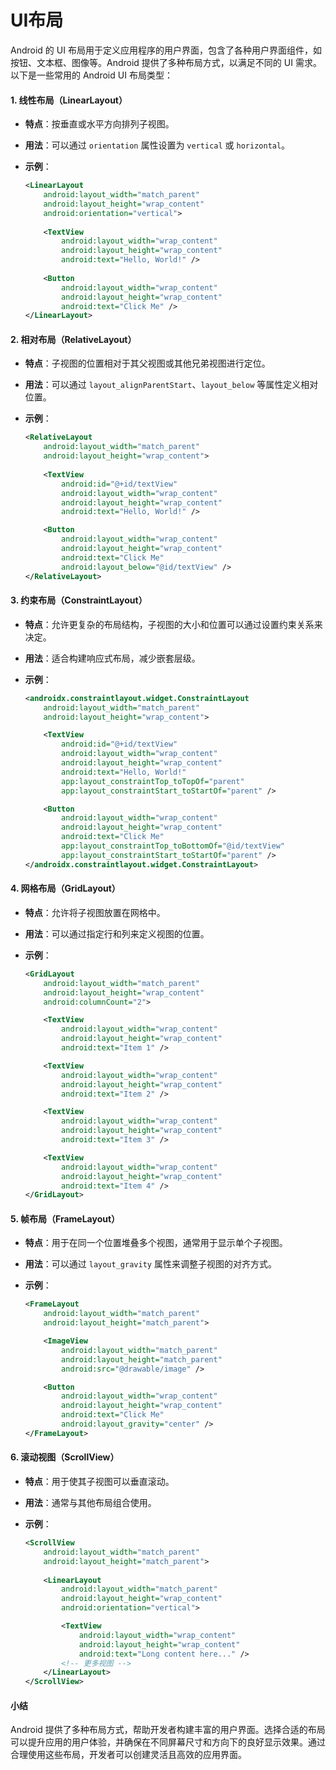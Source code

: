 # UI布局

Android 的 UI 布局用于定义应用程序的用户界面，包含了各种用户界面组件，如按钮、文本框、图像等。Android 提供了多种布局方式，以满足不同的 UI 需求。以下是一些常用的 Android UI 布局类型：

#### 1. **线性布局（LinearLayout）**

* **特点**：按垂直或水平方向排列子视图。
* **用法**：可以通过 `orientation` 属性设置为 `vertical` 或 `horizontal`。
*   **示例**：

    ```xml
    <LinearLayout
        android:layout_width="match_parent"
        android:layout_height="wrap_content"
        android:orientation="vertical">
        
        <TextView
            android:layout_width="wrap_content"
            android:layout_height="wrap_content"
            android:text="Hello, World!" />
        
        <Button
            android:layout_width="wrap_content"
            android:layout_height="wrap_content"
            android:text="Click Me" />
    </LinearLayout>
    ```

#### 2. **相对布局（RelativeLayout）**

* **特点**：子视图的位置相对于其父视图或其他兄弟视图进行定位。
* **用法**：可以通过 `layout_alignParentStart`、`layout_below` 等属性定义相对位置。
*   **示例**：

    ```xml
    <RelativeLayout
        android:layout_width="match_parent"
        android:layout_height="wrap_content">
        
        <TextView
            android:id="@+id/textView"
            android:layout_width="wrap_content"
            android:layout_height="wrap_content"
            android:text="Hello, World!" />

        <Button
            android:layout_width="wrap_content"
            android:layout_height="wrap_content"
            android:text="Click Me"
            android:layout_below="@id/textView" />
    </RelativeLayout>
    ```

#### 3. **约束布局（ConstraintLayout）**

* **特点**：允许更复杂的布局结构，子视图的大小和位置可以通过设置约束关系来决定。
* **用法**：适合构建响应式布局，减少嵌套层级。
*   **示例**：

    ```xml
    <androidx.constraintlayout.widget.ConstraintLayout
        android:layout_width="match_parent"
        android:layout_height="wrap_content">

        <TextView
            android:id="@+id/textView"
            android:layout_width="wrap_content"
            android:layout_height="wrap_content"
            android:text="Hello, World!"
            app:layout_constraintTop_toTopOf="parent"
            app:layout_constraintStart_toStartOf="parent" />

        <Button
            android:layout_width="wrap_content"
            android:layout_height="wrap_content"
            android:text="Click Me"
            app:layout_constraintTop_toBottomOf="@id/textView"
            app:layout_constraintStart_toStartOf="parent" />
    </androidx.constraintlayout.widget.ConstraintLayout>
    ```

#### 4. **网格布局（GridLayout）**

* **特点**：允许将子视图放置在网格中。
* **用法**：可以通过指定行和列来定义视图的位置。
*   **示例**：

    ```xml
    <GridLayout
        android:layout_width="match_parent"
        android:layout_height="wrap_content"
        android:columnCount="2">

        <TextView
            android:layout_width="wrap_content"
            android:layout_height="wrap_content"
            android:text="Item 1" />

        <TextView
            android:layout_width="wrap_content"
            android:layout_height="wrap_content"
            android:text="Item 2" />

        <TextView
            android:layout_width="wrap_content"
            android:layout_height="wrap_content"
            android:text="Item 3" />

        <TextView
            android:layout_width="wrap_content"
            android:layout_height="wrap_content"
            android:text="Item 4" />
    </GridLayout>
    ```

#### 5. **帧布局（FrameLayout）**

* **特点**：用于在同一个位置堆叠多个视图，通常用于显示单个子视图。
* **用法**：可以通过 `layout_gravity` 属性来调整子视图的对齐方式。
*   **示例**：

    ```xml
    <FrameLayout
        android:layout_width="match_parent"
        android:layout_height="match_parent">

        <ImageView
            android:layout_width="match_parent"
            android:layout_height="match_parent"
            android:src="@drawable/image" />

        <Button
            android:layout_width="wrap_content"
            android:layout_height="wrap_content"
            android:text="Click Me"
            android:layout_gravity="center" />
    </FrameLayout>
    ```

#### 6. **滚动视图（ScrollView）**

* **特点**：用于使其子视图可以垂直滚动。
* **用法**：通常与其他布局组合使用。
*   **示例**：

    ```xml
    <ScrollView
        android:layout_width="match_parent"
        android:layout_height="match_parent">
        
        <LinearLayout
            android:layout_width="match_parent"
            android:layout_height="wrap_content"
            android:orientation="vertical">

            <TextView
                android:layout_width="wrap_content"
                android:layout_height="wrap_content"
                android:text="Long content here..." />
            <!-- 更多视图 -->
        </LinearLayout>
    </ScrollView>
    ```

#### 小结

Android 提供了多种布局方式，帮助开发者构建丰富的用户界面。选择合适的布局可以提升应用的用户体验，并确保在不同屏幕尺寸和方向下的良好显示效果。通过合理使用这些布局，开发者可以创建灵活且高效的应用界面。
